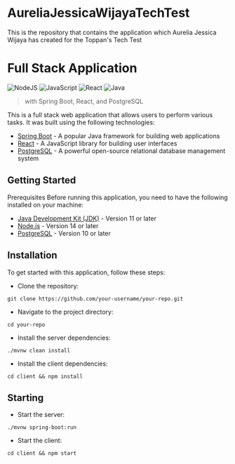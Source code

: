 # AureliaJessicaWijayaTechTest
This is the repository that contains the application which Aurelia Jessica Wijaya has created for the Toppan's Tech Test

# Full Stack Application 
![NodeJS](https://badges.aleen42.com/src/node.svg)
![JavaScript](https://badges.aleen42.com/src/javascript.svg)
![React](https://badges.aleen42.com/src/react.svg)
![Java](https://badges.aleen42.com/src/java.svg)
> with Spring Boot, React, and PostgreSQL

This is a full stack web application that allows users to perform various tasks. It was built using the following technologies:

- [Spring Boot](https://spring.io/) - A popular Java framework for building web applications
- [React](https://react.dev/) - A JavaScript library for building user interfaces
- [PostgreSQL](https://www.postgresql.org/) - A powerful open-source relational database management system

## Getting Started
Prerequisites
Before running this application, you need to have the following installed on your machine:

- [Java Development Kit (JDK)](https://www.oracle.com/java/technologies/downloads/#jdk20-windows) - Version 11 or later
- [Node.js](https://nodejs.org/en/download) - Version 14 or later
- [PostgreSQL](https://www.postgresql.org/download/) - Version 10 or later

**Installation**
---
To get started with this application, follow these steps:
  - Clone the repository: 
```
git clone https://github.com/your-username/your-repo.git
```
  - Navigate to the project directory: 
```
cd your-repo
```
  - Install the server dependencies: 
```
./mvnw clean install
```
  - Install the client dependencies: 
```
cd client && npm install
```

**Starting**
---
  - Start the server: 
```
./mvnw spring-boot:run
```
  - Start the client: 
```
cd client && npm start
```
